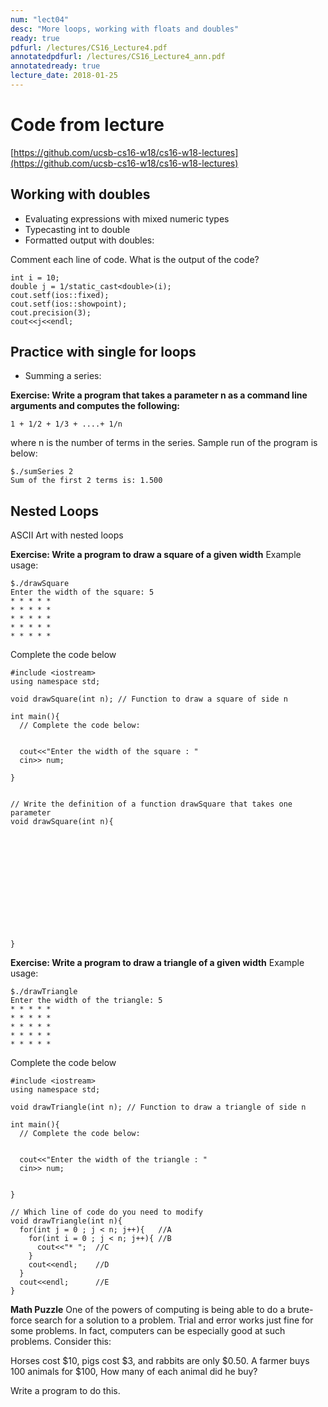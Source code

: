 ```yaml
---
num: "lect04"
desc: "More loops, working with floats and doubles"
ready: true
pdfurl: /lectures/CS16_Lecture4.pdf
annotatedpdfurl: /lectures/CS16_Lecture4_ann.pdf
annotatedready: true
lecture_date: 2018-01-25
---
```


# Code from lecture
[https://github.com/ucsb-cs16-w18/cs16-w18-lectures](https://github.com/ucsb-cs16-w18/cs16-w18-lectures)

## Working with doubles
* Evaluating expressions with mixed numeric types
* Typecasting int to double 
* Formatted output with doubles:

Comment each line of code. What is the output of the code?
```
int i = 10;
double j = 1/static_cast<double>(i);
cout.setf(ios::fixed);
cout.setf(ios::showpoint);
cout.precision(3);
cout<<j<<endl;
```

## Practice with single for loops
* Summing a series: 

**Exercise: Write a program that takes a parameter n as a command line arguments and computes the following:**

```
1 + 1/2 + 1/3 + ....+ 1/n
```
where n is the number of terms in the series. Sample run of the program is below:

```
$./sumSeries 2
Sum of the first 2 terms is: 1.500
```
## Nested Loops

ASCII Art with nested loops

**Exercise: Write a program to draw a square of a given width**
Example usage:

```
$./drawSquare 
Enter the width of the square: 5
* * * * *
* * * * *
* * * * *
* * * * *
* * * * *
```
Complete the code below

```
#include <iostream>
using namespace std;

void drawSquare(int n); // Function to draw a square of side n

int main(){
  // Complete the code below:
  
  
  cout<<"Enter the width of the square : "
  cin>> num;
    
}
```


<div class="pagebreak"></div>


```

// Write the definition of a function drawSquare that takes one parameter
void drawSquare(int n){













}
```

**Exercise: Write a program to draw a triangle of a given width**
Example usage:

```
$./drawTriangle
Enter the width of the triangle: 5
* * * * *
* * * * *
* * * * *
* * * * *
* * * * *
```

Complete the code below

```
#include <iostream>
using namespace std;

void drawTriangle(int n); // Function to draw a triangle of side n

int main(){
  // Complete the code below:
  
  
  cout<<"Enter the width of the triangle : "
  cin>> num;
  
  
}

// Which line of code do you need to modify
void drawTriangle(int n){
  for(int j = 0 ; j < n; j++){   //A
    for(int i = 0 ; j < n; j++){ //B
      cout<<"* ";  //C
    }
    cout<<endl;    //D
  }
  cout<<endl;      //E
}

```

**Math Puzzle**
One of the powers of computing is being able to do a brute-force search for a solution to a problem. Trial and error works just fine for some problems. In fact, computers can be especially good at such problems. Consider this:

Horses cost $10, pigs cost $3, and rabbits are only $0.50. A farmer buys 100 animals for $100, How many of each animal did he buy?  

Write a program to do this.
